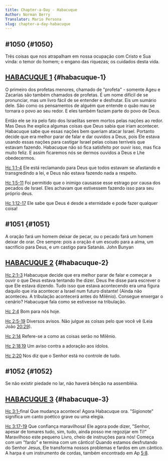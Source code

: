 ```yaml
---
title: Chapter-a-Day - Habacuque
Author: Norman Berry
Translator: Mario Persona
slug: chapter-a-day-habacuque
---
```


## #1050 {#1050}

Três coisas que nos atrapalham em nossa ocupação com Cristo e Sua vinda: o temor do homem; o engano das riquezas; os cuidados desta vida.

## [HABACUQUE 1](http://mysword.info/b?r=Hab_1) {#habacuque-1}

O primeiro dos profetas menores, chamado de &quot;profeta&quot; - somente Ageu e Zacarias são também chamados de profetas. É um nome difícil de se pronunciar, mas um livro fácil de se entender e desfrutar. Eis um sumário dele. São como os pensamentos de alguém que entende o quão mau se tornara o povo ao seu redor. E eles também faziam parte do povo de Deus.

Então ele se ira pelo fato dos Israelitas serem mortos pelas nações ao redor. Mas Deus lhe explica algumas coisas que Deus sabia que iriam acontecer. Habacuque sabe que essas nações bem queriam atacar Israel. Portanto decide que era melhor parar de falar e dar ouvidos a Deus, pois Ele estava usando essas nações para castigar Israel pelas coisas terríveis que estavam fazendo. Habacuque não só fica satisfeito por ouvir isso, mas fica muito feliz. E assim ficaremos nós se dermos ouvidos a Deus e Lhe obedecermos.

[Hc 1:1-4](http://mysword.info/b?r=Hab_1:1-4) Ele está reclamando para Deus que todos estavam se afastando e transgredindo a lei, e Deus não estava fazendo nada a respeito.

[Hc 1:5-11](http://mysword.info/b?r=Hab_1:5-11) Foi permitido que o inimigo causasse esse estrago por causa dos pecados de Israel. Eles achavam que estivessem fazendo isso para seu próprio deus.

[Hc 1:12-17](http://mysword.info/b?r=Hab_1:12-17) Ele sabe que Deus é desde a eternidade e pode fazer qualquer coisa!

## #1051 {#1051}

A oração fará um homem deixar de pecar, ou o pecado fará um homem deixar de orar. Ore sempre: pois a oração é um escudo para a alma, um sacrifício para Deus, e um castigo para Satanás. John Bunyan

## [HABACUQUE 2](http://mysword.info/b?r=Hab_2) {#habacuque-2}

[Hc 2:1-3](http://mysword.info/b?r=Hab_2:1-3) Habacuque decide que era melhor parar de falar e começar a ouvir o que Deus estava tentando lhe dizer. Deus lhe disse para escrever o que Ele estava dizendo. Tudo isso que estava acontecendo era uma figura daquilo que iria acontecer a Israel num futuro distante! (Ainda não aconteceu. A tribulação acontecerá antes do Milênio). Consegue enxergar o cenário? Habacuque fala como se estivesse na tribulação.

[Hc 2:4](http://mysword.info/b?r=Hab_2:4) Bom para nós hoje.

[Hc 2:5-19](http://mysword.info/b?r=Hab_2:5-19) Diversos avisos. Não julgue as coisas pelo que você vê (Leia João [20:29](http://mysword.info/b?r=Joh_20:29)).

[Hc 2:14](http://mysword.info/b?r=Hab_2:14) Refere-se a como as coisas serão no Milênio.

[Hc 2:18,19](http://mysword.info/b?r=Hab_2:18,19) Um aviso contra a adoração aos ídolos.

[Hc 2:20](http://mysword.info/b?r=Hab_2:20) Nos diz que o Senhor está no controle de tudo.

## #1052 {#1052}

Se não existir piedade no lar, não haverá bênção na assembléia.

## [HABACUQUE 3](http://mysword.info/b?r=Hab_3) {#habacuque-3}

[Hc 3:1-](http://mysword.info/b?r=Hab_3:1-)final Que mudança acontece! Agora Habacuque ora. &quot;Sigionote&quot; significa um canto poético grave ou uma elegia.

[Hc 3:17-19](http://mysword.info/b?r=Hab_3:17-19) Que confiança maravilhosa! Ele agora pode dizer, &quot;Senhor, apesar de tomares tudo, sim, tudo, ainda posso me regozijar em Ti!&quot; Maravilhoso este pequeno Livro, cheio de instruções para nós! Começa com um &quot;fardo&quot; e termina com um cântico! Quando estamos desfrutando do Senhor Jesus, Ele transforma nossos problemas e fardos em um cântico. A harpa é um instrumento de cordas, também encontrado em Ap [5:8](http://mysword.info/b?r=Rev_5:8).
